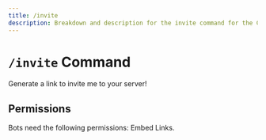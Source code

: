 ```yaml
---
title: /invite
description: Breakdown and description for the invite command for the Chewbotcca Discord bot
---
```


# `/invite` Command

Generate a link to invite me to your server!

## Permissions

Bots need the following permissions: Embed Links.
